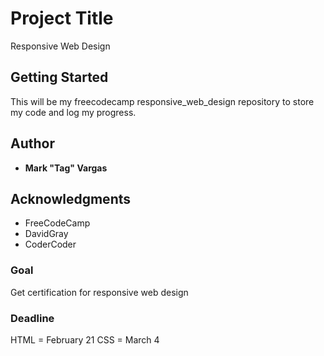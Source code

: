 # Project Title

Responsive Web Design

## Getting Started

This will be my freecodecamp responsive_web_design repository to store my code and log my progress.


## Author

* **Mark "Tag" Vargas**


## Acknowledgments

* FreeCodeCamp
* DavidGray
* CoderCoder

### Goal
Get certification for responsive web design

### Deadline
HTML = February 21
CSS = March 4